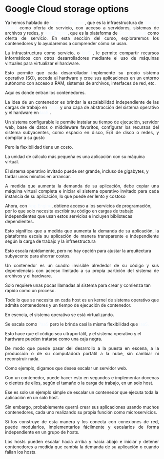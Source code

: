 # Google Cloud storage options

<p align="justify">
    Ya hemos hablado de <font color='Aliceblue'>Compute Engine</font> , que es la infraestructura de <font color='Aliceblue'>Google Cloud</font> como oferta de servicio, con acceso a servidores, sistemas de archivos y redes, y <font color='Aliceblue'>App Engine</font>, que es la plataforma de <font color='Aliceblue'>Google Cloud</font> como oferta de servicio.  
    En esta sección del curso, exploraremos los contenedores y lo ayudaremos a comprender cómo se usan.
</p>

<p align="justify">
La infraestructura como servicio, o <font color='Aliceblue'>IaaS</font> , le permite compartir recursos informáticos con otros desarrolladores mediante el uso de máquinas virtuales para virtualizar el hardware.
</p>

<p align="justify">
Esto permite que cada desarrollador implemente su propio sistema operativo (SO), acceda al hardware y cree sus aplicaciones en un entorno autónomo con acceso a RAM, sistemas de archivos, interfaces de red, etc.

</p>

Aquí es donde entran los contenedores.

<p align="justify">La idea de un contenedor es brindar la escalabilidad independiente de las cargas de trabajo en  <font color='Aliceblue'>PaaS</font> y una capa de abstracción del sistema operativo y el hardware en <font color='Aliceblue'>IaaS</font> .</p>

<p align="justify">
Un sistema configurable le permite instalar su tiempo de ejecución, servidor web, base de datos o middleware favoritos, configurar los recursos del sistema subyacentes, como espacio en disco, E/S de disco o redes, y compilar a su gusto
<p>

Pero la flexibilidad tiene un costo.

La unidad de cálculo más pequeña es una aplicación con su máquina virtual.

El sistema operativo invitado puede ser grande, incluso de gigabytes, y tardar unos minutos en arrancar.

<p align="justify">
A medida que aumenta la demanda de su aplicación, debe copiar una máquina virtual completa e iniciar el sistema operativo invitado para cada instancia de su aplicación, lo que puede ser lento y costoso
<p>

<p align="justify">

Ahora, con <font color='Aliceblue'>App Engine</font>, obtiene acceso a los servicios de programación, por lo que solo necesita escribir su código en cargas de trabajo independientes que usan estos servicios e incluyen bibliotecas dependientes.
</p>

<p align="justify">
Esto significa que a medida que aumenta la demanda de su aplicación, la plataforma escala su aplicación de manera transparente e independiente según la carga de trabajo y la infraestructura
</p>

Esto escala rápidamente, pero no hay opción para ajustar la arquitectura subyacente para ahorrar costos.

<p align="justify">
Un contenedor es un cuadro invisible alrededor de su código y sus dependencias con acceso limitado a su propia partición del sistema de archivos y el hardware.
</p>

Solo requiere unas pocas llamadas al sistema para crear y comienza tan rápido como un proceso.

<p align="justify">
Todo lo que se necesita en cada host es un kernel de sistema operativo que admita contenedores y un tiempo de ejecución de contenedor.
</p>

En esencia, el sistema operativo se está virtualizando.

Se escala como <font color='Aliceblue'>PaaS</font> pero le brinda casi la misma flexibilidad que <font color='Aliceblue'>IaaS.</font> 

Esto hace que el código sea ultraportátil, y el sistema operativo y el hardware pueden tratarse como una caja negra.

<p align="justify">
De modo que puede pasar del desarrollo a la puesta en escena, a la producción o de su computadora portátil a la nube, sin cambiar ni reconstruir nada.
</p>

Como ejemplo, digamos que desea escalar un servidor web.

<p align="justify">
Con un contenedor, puede hacer esto en segundos e implementar docenas o cientos de ellos, según el tamaño o la carga de trabajo, en un solo host.
</p>

Ese es solo un ejemplo simple de escalar un contenedor que ejecuta toda la aplicación en un solo host.

<p align="justify">
Sin embargo, probablemente querrá crear sus aplicaciones usando muchos contenedores, cada uno realizando su propia función como microservicios.
</p>

<p align="justify">
Si los construye de esta manera y los conecta con conexiones de red, puede modularlos, implementarlos fácilmente y escalarlos de forma independiente en un grupo de hosts.
</p>

<p align="justify">
Los hosts pueden escalar hacia arriba y hacia abajo e iniciar y detener contenedores a medida que cambia la demanda de su aplicación o cuando fallan los hosts.
</p>
